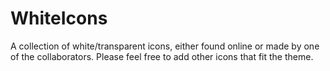 # WhiteIcons
A collection of white/transparent icons, either found online or made by one of the collaborators.
Please feel free to add other icons that fit the theme.
